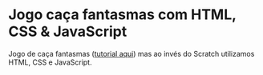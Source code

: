 # Jogo caça fantasmas com HTML, CSS & JavaScript

Jogo de caça fantasmas ([tutorial aqui](http://projects.codeclubworld.org/pt-BR/01_scratch_01/03/Ghostbusters.html)) mas ao invés do Scratch utilizamos HTML, CSS e JavaScript.